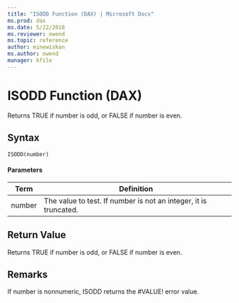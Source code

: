 ```yaml
---
title: "ISODD Function (DAX) | Microsoft Docs"
ms.prod: dax
ms.date: 5/22/2018
ms.reviewer: owend
ms.topic: reference
author: minewiskan
ms.author: owend
manager: kfile
---
```

# ISODD Function (DAX)
Returns TRUE if number is odd, or FALSE if number is even.  
  
## Syntax  
  
```dax
ISODD(number)  
```
  
#### Parameters  
  
|Term|Definition|  
|--------|--------------|  
|number|The value to test. If number is not an integer, it is truncated.|  
  
## Return Value  
Returns TRUE if number is odd, or FALSE if number is even.  
  
## Remarks  
If number is nonnumeric, ISODD returns the #VALUE! error value.  
  
